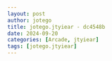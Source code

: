 ```yaml
---
layout: post
author: jotego
title: jotego.jtyiear - dc4548b
date: 2024-09-20
categories: [Arcade, jtyiear]
tags: [jotego.jtyiear]
---
```


